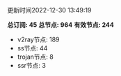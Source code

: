 更新时间2022-12-30 13:49:19

**总订阅: 45**
**总节点: 964**
**有效节点: 244**
- v2ray节点: 189
- ss节点: 44
- trojan节点: 8
- ssr节点: 3
